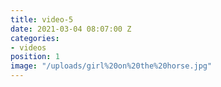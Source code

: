 ```yaml
---
title: video-5
date: 2021-03-04 08:07:00 Z
categories:
- videos
position: 1
image: "/uploads/girl%20on%20the%20horse.jpg"
---
```


